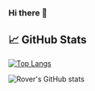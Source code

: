 ### Hi there 👋

## &#x1f4c8; GitHub Stats

[![Top Langs](https://github-readme-stats.vercel.app/api/top-langs/?username=LaughingRover&layout=compact)](https://github.com/LaughingRover/LaughingRover)

![Rover's GitHub stats](https://github-readme-stats.vercel.app/api?username=LaughingRover&hide=issues&show_icons=true)




<!--
**LaughingRover/LaughingRover** is a ✨ _special_ ✨ repository because its `README.md` (this file) appears on your GitHub profile.

Here are some ideas to get you started:

- 🔭 I’m currently working on ...
- 🌱 I’m currently learning ...
- 👯 I’m looking to collaborate on ...
- 🤔 I’m looking for help with ...
- 💬 Ask me about ...
- 📫 How to reach me: ...
- 😄 Pronouns: ...
- ⚡ Fun fact: ...
-->
